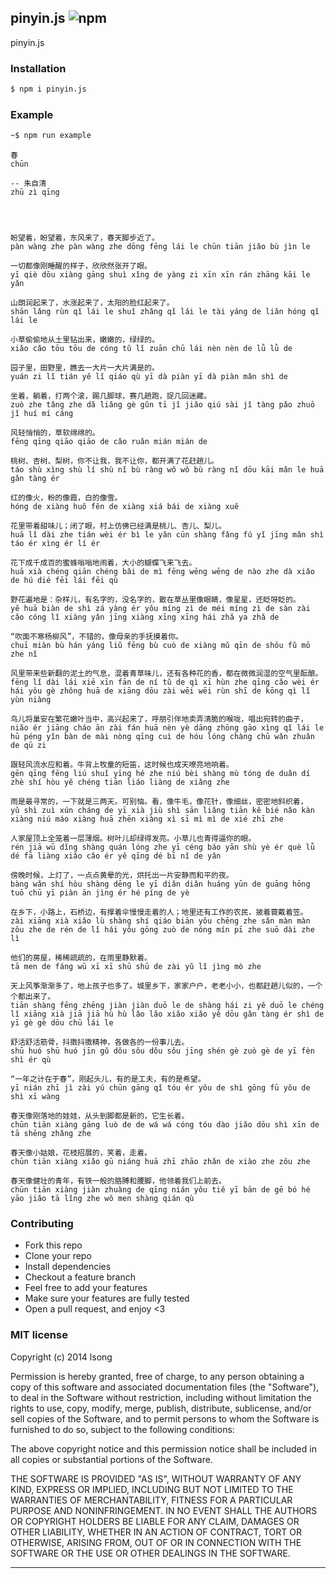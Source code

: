 ## pinyin.js ![npm](https://badge.fury.io/js/pinyin.js.png)

pinyin.js

### Installation

```bash
$ npm i pinyin.js
```

### Example


```bash
~$ npm run example
```

```
春
chūn

-- 朱自清
zhū zì qīng




盼望着，盼望着，东风来了，春天脚步近了。
pàn wàng zhe pàn wàng zhe dōng fēng lái le chūn tiān jiǎo bù jìn le

一切都像刚睡醒的样子，欣欣然张开了眼。
yī qiè dōu xiàng gāng shuì xǐng de yàng zi xīn xīn rán zhāng kāi le yǎn

山朗润起来了，水涨起来了，太阳的脸红起来了。
shān lǎng rùn qǐ lái le shuǐ zhǎng qǐ lái le tài yáng de liǎn hóng qǐ lái le

小草偷偷地从土里钻出来，嫩嫩的，绿绿的。
xiǎo cǎo tōu tōu de cóng tǔ lǐ zuān chū lái nèn nèn de lǜ lǜ de

园子里，田野里，瞧去一大片一大片满是的。
yuán zi lǐ tián yě lǐ qiáo qù yī dà piàn yī dà piàn mǎn shì de

坐着，躺着，打两个滚，踢几脚球，赛几趟跑，捉几回迷藏。
zuò zhe tǎng zhe dǎ liǎng gè gǔn tī jǐ jiǎo qiú sài jǐ tàng pǎo zhuō jǐ huí mí cáng

风轻悄悄的，草软绵绵的。
fēng qīng qiāo qiāo de cǎo ruǎn mián mián de

桃树、杏树、梨树，你不让我，我不让你，都开满了花赶趟儿。
táo shù xìng shù lí shù nǐ bù ràng wǒ wǒ bù ràng nǐ dōu kāi mǎn le huā gǎn tàng ér

红的像火，粉的像霞，白的像雪。
hóng de xiàng huǒ fěn de xiàng xiá bái de xiàng xuě

花里带着甜味儿；闭了眼，村上仿佛已经满是桃儿、杏儿、梨儿。
huā lǐ dài zhe tián wèi ér bì le yǎn cūn shàng fǎng fú yǐ jīng mǎn shì táo ér xìng ér lí ér

花下成千成百的蜜蜂嗡嗡地闹着，大小的蝴蝶飞来飞去。
huā xià chéng qiān chéng bǎi de mì fēng wēng wēng de nào zhe dà xiǎo de hú dié fēi lái fēi qù

野花遍地是：杂样儿，有名字的，没名字的，散在草丛里像眼睛，像星星，还眨呀眨的。
yě huā biàn de shì zá yàng ér yǒu míng zì de méi míng zì de sàn zài cǎo cóng lǐ xiàng yǎn jīng xiàng xīng xīng hái zhǎ ya zhǎ de

“吹面不寒杨柳风”，不错的，像母亲的手抚摸着你。
chuī miàn bù hán yáng liǔ fēng bù cuò de xiàng mǔ qīn de shǒu fǔ mō zhe nǐ

风里带来些新翻的泥土的气息，混着青草味儿，还有各种花的香，都在微微润湿的空气里酝酿。
fēng lǐ dài lái xiē xīn fān de ní tǔ de qì xī hùn zhe qīng cǎo wèi ér hái yǒu gè zhǒng huā de xiāng dōu zài wēi wēi rùn shī de kōng qì lǐ yùn niàng

鸟儿将巢安在繁花嫩叶当中，高兴起来了，呼朋引伴地卖弄清脆的喉咙，唱出宛转的曲子，
niǎo ér jiāng cháo ān zài fán huā nèn yè dāng zhōng gāo xìng qǐ lái le hū péng yǐn bàn de mài nòng qīng cuì de hóu lóng chàng chū wǎn zhuǎn de qū zi

跟轻风流水应和着。牛背上牧童的短笛，这时候也成天嘹亮地响着。
gēn qīng fēng liú shuǐ yīng hé zhe niú bèi shàng mù tóng de duǎn dí zhè shí hòu yě chéng tiān liáo liàng de xiǎng zhe

雨是最寻常的，一下就是三两天。可别恼。看，像牛毛，像花针，像细丝，密密地斜织着，
yǔ shì zuì xún cháng de yī xià jiù shì sān liǎng tiān kě bié nǎo kàn xiàng niú máo xiàng huā zhēn xiàng xì sī mì mì de xié zhī zhe

人家屋顶上全笼着一层薄烟。树叶儿却绿得发亮。小草儿也青得逼你的眼。
rén jiā wū dǐng shàng quán lóng zhe yī céng báo yān shù yè ér què lǜ dé fā liàng xiǎo cǎo ér yě qīng dé bī nǐ de yǎn

傍晚时候，上灯了，一点点黄晕的光，烘托出一片安静而和平的夜。
bàng wǎn shí hòu shàng dēng le yī diǎn diǎn huáng yūn de guāng hōng tuō chū yī piàn ān jìng ér hé píng de yè

在乡下，小路上，石桥边，有撑着伞慢慢走着的人；地里还有工作的农民，披着蓑戴着笠。
zài xiāng xià xiǎo lù shàng shí qiáo biān yǒu chēng zhe sǎn màn màn zǒu zhe de rén de lǐ hái yǒu gōng zuò de nóng mín pī zhe suō dài zhe lì

他们的房屋，稀稀疏疏的，在雨里静默着。
tā men de fáng wū xī xī shū shū de zài yǔ lǐ jìng mò zhe

天上风筝渐渐多了，地上孩子也多了。城里乡下，家家户户，老老小小，也都赶趟儿似的，一个个都出来了。
tiān shàng fēng zhēng jiàn jiàn duō le de shàng hái zi yě duō le chéng lǐ xiāng xià jiā jiā hù hù lǎo lǎo xiǎo xiǎo yě dōu gǎn tàng ér shì de yī gè gè dōu chū lái le

舒活舒活筋骨，抖擞抖擞精神，各做各的一份事儿去。
shū huó shū huó jīn gǔ dǒu sǒu dǒu sǒu jīng shén gè zuò gè de yī fèn shì ér qù

“一年之计在于春”，刚起头儿，有的是工夫，有的是希望。
yī nián zhī jì zài yú chūn gāng qǐ tóu ér yǒu de shì gōng fū yǒu de shì xī wàng

春天像刚落地的娃娃，从头到脚都是新的，它生长着。
chūn tiān xiàng gāng luò de de wá wá cóng tóu dào jiǎo dōu shì xīn de tā shēng zhǎng zhe

春天像小姑娘，花枝招展的，笑着，走着。
chūn tiān xiàng xiǎo gū niáng huā zhī zhāo zhǎn de xiào zhe zǒu zhe

春天像健壮的青年，有铁一般的胳膊和腰脚，他领着我们上前去。
chūn tiān xiàng jiàn zhuàng de qīng nián yǒu tiě yī bān de gē bó hé yāo jiǎo tā lǐng zhe wǒ men shàng qián qù

```

### Contributing
- Fork this repo
- Clone your repo
- Install dependencies
- Checkout a feature branch
- Feel free to add your features
- Make sure your features are fully tested
- Open a pull request, and enjoy <3

### MIT license
Copyright (c) 2014 lsong

Permission is hereby granted, free of charge, to any person obtaining a copy
of this software and associated documentation files (the &quot;Software&quot;), to deal
in the Software without restriction, including without limitation the rights
to use, copy, modify, merge, publish, distribute, sublicense, and/or sell
copies of the Software, and to permit persons to whom the Software is
furnished to do so, subject to the following conditions:

The above copyright notice and this permission notice shall be included in
all copies or substantial portions of the Software.

THE SOFTWARE IS PROVIDED &quot;AS IS&quot;, WITHOUT WARRANTY OF ANY KIND, EXPRESS OR
IMPLIED, INCLUDING BUT NOT LIMITED TO THE WARRANTIES OF MERCHANTABILITY,
FITNESS FOR A PARTICULAR PURPOSE AND NONINFRINGEMENT. IN NO EVENT SHALL THE
AUTHORS OR COPYRIGHT HOLDERS BE LIABLE FOR ANY CLAIM, DAMAGES OR OTHER
LIABILITY, WHETHER IN AN ACTION OF CONTRACT, TORT OR OTHERWISE, ARISING FROM,
OUT OF OR IN CONNECTION WITH THE SOFTWARE OR THE USE OR OTHER DEALINGS IN
THE SOFTWARE.

---

